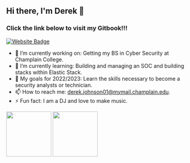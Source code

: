 ## Hi there, I'm Derek 👋
### Click the link below to visit my Gitbook!!!

[![Website Badge](https://img.shields.io/badge/Website-3b5998?style=flat-square&logo=google-chrome&logoColor=white)](https://derek-johnson-1.gitbook.io/welcome/)

<!--
**ChampPG/ChampPG** is a ✨ _special_ ✨ repository because its `README.md` (this file) appears on your GitHub profile.

Here are some ideas to get you started:
-->
* 🔭 I’m currently working on: Getting my BS in Cyber Security at Champlain College.
* 🌱 I’m currently learning: Building and managing an SOC and building stacks within Elastic Stack.
* 💬 My goals for 2022/2023: Learn the skills necessary to become a security analysts or technician.
* 📫 How to reach me: derek.johnson01@mymail.champlain.edu.
* ⚡ Fun fact: I am a DJ and love to make music.


<!-- [![Anurag's GitHub stats](https://github-readme-stats.vercel.app/api?username=ChampPG)](https://github.com/anuraghazra/github-readme-stats) -->
<!-- [![Top Langs](https://github-readme-stats.vercel.app/api/top-langs/?username=ChampPG)](https://github.com/anuraghazra/github-readme-stats) -->


<p>
    <img height="120em" src="https://github-readme-stats.vercel.app/api?username=ChampPG&hide=stars&show_icons=true&hide_border=true&&count_private=true&include_all_commits=true" />
    <img height="120em" src="https://github-readme-stats.vercel.app/api/top-langs/?username=ChampPG&show_icons=true&hide_border=true&layout=compact&langs_count=8" />
</p>
